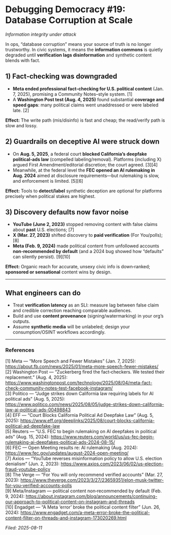# Debugging Democracy #19: Database Corruption at Scale
*Information integrity under attack*

In ops, “database corruption” means your source of truth is no longer trustworthy. In civic systems, it means the **information commons** is quietly degraded until **verification lags disinformation** and synthetic content blends with fact.

## 1) Fact‑checking was downgraded
- **Meta ended professional fact‑checking for U.S. political content** (Jan. 7, 2025), promising a Community Notes–style system. [1]  
- A **Washington Post test (Aug. 4, 2025)** found substantial **coverage and speed gaps**: many political claims went unaddressed or were labeled late. [2]

**Effect:** The write path (mis/disinfo) is fast and cheap; the read/verify path is slow and lossy.

## 2) Guardrails on deceptive AI were struck down
- On **Aug. 5, 2025**, a federal court **blocked California’s deepfake political‑ads law** (compelled labeling/removal). Platforms (including X) argued First Amendment/editorial discretion; the court agreed. [3][4]  
- Meanwhile, at the federal level the **FEC opened an AI rulemaking in Aug. 2024** aimed at disclosure requirements—but rulemaking is slow, and enforcement is limited. [5][6]

**Effect:** Tools to **detect/label** synthetic deception are optional for platforms precisely when political stakes are highest.

## 3) Discovery defaults now favor noise
- **YouTube (June 2, 2023)** stopped removing content with false claims about **past** U.S. elections; [7]  
- **X (Mar. 27, 2023)** shifted discovery to **paid verification** (For You/polls); [8]  
- **Meta (Feb. 9, 2024)** made political content from unfollowed accounts **non‑recommended by default** (and a 2024 bug showed how “defaults” can silently persist). [9][10]

**Effect:** Organic reach for accurate, unsexy civic info is down‑ranked; **sponsored or sensational** content wins by design.

---

## What engineers can do
- Treat **verification latency** as an SLI: measure lag between false claim and credible correction reaching comparable audiences.  
- Build and use **content provenance** (signing/watermarking) in your org’s outputs.  
- Assume **synthetic media** will be unlabeled; design your consumption/OSINT workflows accordingly.

---

### References
[1] Meta — “More Speech and Fewer Mistakes” (Jan. 7, 2025): https://about.fb.com/news/2025/01/meta-more-speech-fewer-mistakes/  
[2] Washington Post — “Zuckerberg fired the fact‑checkers. We tested their replacement.” (Aug. 4, 2025): https://www.washingtonpost.com/technology/2025/08/04/meta-fact-check-community-notes-test-facebook-instagram/  
[3] Politico — “Judge strikes down California law requiring labels for AI political ads” (Aug. 5, 2025): https://www.politico.com/news/2025/08/05/judge-strikes-down-california-law-ai-political-ads-00498843  
[4] EFF — “Court Blocks California Political Ad Deepfake Law” (Aug. 5, 2025): https://www.eff.org/deeplinks/2025/08/court-blocks-california-political-ad-deepfake-law  
[5] Reuters — “U.S. FEC to begin rulemaking on AI deepfakes in political ads” (Aug. 15, 2024): https://www.reuters.com/world/us/us-fec-begin-rulemaking-ai-deepfakes-political-ads-2024-08-15/  
[6] FEC — Open Meeting results re: AI rulemaking (Aug. 2024): https://www.fec.gov/updates/august-2024-open-meeting/  
[7] Axios — “YouTube reverses misinformation policy to allow U.S. election denialism” (Jun. 2, 2023): https://www.axios.com/2023/06/02/us-election-fraud-youtube-policy  
[8] The Verge — “For You will only recommend verified accounts” (Mar. 27, 2023): https://www.theverge.com/2023/3/27/23659351/elon-musk-twitter-for-you-verified-accounts-polls  
[9] Meta/Instagram — political content non‑recommended by default (Feb. 9, 2024): https://about.instagram.com/blog/announcements/continuing-our-approach-to-political-content-on-instagram-and-threads  
[10] Engadget — “A Meta ‘error’ broke the political content filter” (Jun. 26, 2024): https://www.engadget.com/a-meta-error-broke-the-political-content-filter-on-threads-and-instagram-173020269.html

*Filed: 2025-08-11*
